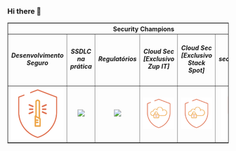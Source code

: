 ### Hi there 👋

<!--
**guilhermepaulozup/guilhermepaulozup** is a ✨ _special_ ✨ repository because its `README.md` (this file) appears on your GitHub profile.

Here are some ideas to get you started:

- 🔭 I’m currently working on ...
- 🌱 I’m currently learning ...
- 👯 I’m looking to collaborate on ...
- 🤔 I’m looking for help with ...
- 💬 Ask me about ...
- 📫 How to reach me: ...
- 😄 Pronouns: ...
- ⚡ Fun fact: ...
-->


<!-- NÃO ALTERE O BLOCO ABAIXO -->
<!-- ALERTA:  Qualquer conteúdo dentro desse bloco sera removido, não adicione conteúdo próprio -->
<div id="1a6e89a9dd37fb3cf9ea29869547aef5">
    <table border="1px" width="300px" align="center">
        <thead align="center">
            <tr>
                <th colspan="6">Security Champions</th>
            </tr>
        </thead>
        <tbody align="center">
            <tr>
                <td width="150px"><h5>Desenvolvimento Seguro</h5></td>
                <td width="150px"><h5>SSDLC na prática</h5></td>
                <td width="150px"><h5>Regulatórios</h5></td>
                <td width="150px"><h5>Cloud Sec [Exclusivo Zup IT]</h5></td>
                <td width="150px"><h5>Cloud Sec [Exclusivo Stack Spot]</h5></td>
                <td width="150px"><h5>security_champion</h5></td>
            </tr>
            <tr>
                <td><img src="badges/desenvolvimento_seguro.png" width="120px"></td>
                <td><img src="badges/ssdlc_na_prática.png" width="120px"></td>
                <td><img src="badges/regulatórios.png" width="120px"></td>
                <td><img src="badges/cloud_sec.png" width="120px"></td>
                <td><img src="badges/cloud_sec.png" width="120px"></td>
                <td><img src="badges/security_champion.png" width="120px"></td>
            </tr>
        </tbody>
    </table>
</div>
<!-- NÃO ALTERE O BLOCO ACIMA -->